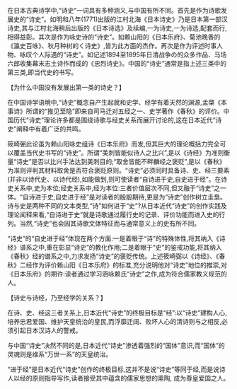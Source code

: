 在日本古典诗学中,“诗史”一词具有多种涵义,与中国有所不同。首先是作为诗歌发展史的“诗史”。如明和八年(1771)出版的江村北海《日本诗史》乃是日本第一部汉诗史,其与江村北海稍后出版的《日本诗选》及续编,一为诗史,一为诗选,配套而行,相得益彰。其次是作为咏史诗的“诗史”。如赖山阳的《日本乐府》、菊池晚香的《瀛史百咏》、秋月种树的く诗史》,皆为此方面的杰作。再次是作为评述时事人物、咏叹个人际遇的“诗史”。如记述1894至1895年日清战争の的众多作品、马场六郎收集幕末志土诗作而成的《忠烈诗史》。中国的“诗史”通常是指上述三类中的第三类,即当代史的书写。

【为什么中国没有发展出第一类的诗史？】

在中国诗学语境中,“诗史”概念自产生起就和史学、经学有着天然的渊源,孟棨《本事诗》所谓的“推见至隐”即来自司马迁对五经之一、史学著作《春秋》的评价。中国历代“诗史”理论许多都是围绕诗歌与经史关系而展开讨论的,这在日本近代“诗史”阐释中有着广泛的共鸣。

筱崎弻此论虽为赖山阳咏史组诗《日本乐府》而发,但其巨大的理论概括力完全可以覆盖当代史书写的“诗史”。所谓“美刺皆能似诗人之比兴”,是以《诗经》为准则衡量“诗史”是否以比兴手法达到美刺目的;“取舍皆能不畔麟经之褒贬”,是以《春秋》为准则评判其材料取舍是否符合褒贬原则。“诗史”必须同时具备诗、史、经三要素(并非以诗代史、以诗代经),如能做到,则可使读者“自诗进于史,自史进于经”。在诗史关系中,史为本位;经史关系中,经为本位:三者价值层次不同,但又融于“诗史”之一体。“自诗进于史,自史进于经”是对读者的殷殷期待,更是为“诗史”创作树立圭梟。诗与史是两种不同的文本类型,“诗”如何进于“史”?从日本近代“诗史”的创作实践及理论闻释来看,“自诗进于史”就是诗歌通过履行史的记录、评价功能而进入史的行列。当然,“诗史”也会因其诗歌文体特征而与通常意义上的史有所不同。

“诗史”的“自史进于经”体现在两个方面:一是着眼于“诗”的特殊体性,将其纳入《诗经》谱系之中,重在彰显“诗史”的教化作用;二是着眼于“史”的鉴戒功能,将其纳入《春秋》经的谱系之中,力求发扬“诗史”的褒贬传统。上述筱崎弼以《诗经》、《春秋》二经作为评价赖山阳《日本乐府》的标准,充分说明他对“诗史”地位的推崇,对《日本乐府》的期许:读者通过学习涵咏赖氏“诗史”之作,成为符合儒家教义规范的人。

【诗史与诗经，乃至经学的关系？】

在诗、史、经这三者关系上,日本近代“诗史”的终极目标是“经”:以“诗史”建构人心,培养忠君爱国、维护天皇统治的皇民,而浮靡迁阔、败坏人心的清诗则与之相反,必须引起日本汉诗人的警戒。

与中国“诗史”决然不同的是,日本近代“诗史”渗透着强烈的“国体”意识,而“国体”的灵魂则是维系“万世一系”的天皇统治。

“进于经”是日本近代“诗史”创作的终极目标,这并不是说“诗史”等同于经,而是说诗人以经的原则指导写作,读者接受其中蕴含的儒家思想的熏陶, 成为尊皇爱国之人。




